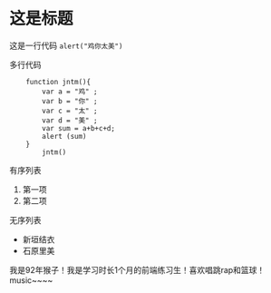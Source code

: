 # 这是标题

这是一行代码
`alert("鸡你太美")`

多行代码
```
    function jntm(){
        var a = "鸡" ;
        var b = "你" ;
        var c = "太" ;
        var d = "美" ;
        var sum = a+b+c+d;
        alert (sum)
    }
        jntm()
```

有序列表
1. 第一项
2. 第二项

无序列表
* 新垣结衣
* 石原里美

我是92年猴子！我是学习时长1个月的前端练习生！喜欢唱跳rap和篮球！ music~~~~